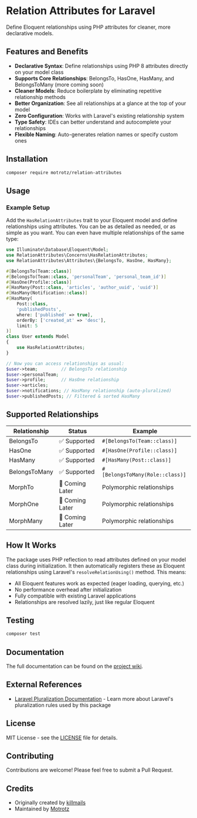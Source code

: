 # Relation Attributes for Laravel

Define Eloquent relationships using PHP attributes for cleaner, more declarative models.

## Features and Benefits

- **Declarative Syntax**: Define relationships using PHP 8 attributes directly on your model class
- **Supports Core Relationships**: BelongsTo, HasOne, HasMany, and BelongsToMany (more coming soon)
- **Cleaner Models**: Reduce boilerplate by eliminating repetitive relationship methods
- **Better Organization**: See all relationships at a glance at the top of your model
- **Zero Configuration**: Works with Laravel's existing relationship system
- **Type Safety**: IDEs can better understand and autocomplete your relationships
- **Flexible Naming**: Auto-generates relation names or specify custom ones

## Installation

```bash
composer require motrotz/relation-attributes
```

## Usage

### Example Setup

Add the `HasRelationAttributes` trait to your Eloquent model and define relationships using attributes. You can be as detailed as needed, or as simple as you want. You can even have multiple relationships of the same type:

```php
use Illuminate\Database\Eloquent\Model;
use RelationAttributes\Concerns\HasRelationAttributes;
use RelationAttributes\Attributes\{BelongsTo, HasOne, HasMany};

#[BelongsTo(Team::class)]
#[BelongsTo(Team::class, 'personalTeam', 'personal_team_id')]
#[HasOne(Profile::class)]
#[HasMany(Post::class, 'articles', 'author_uuid', 'uuid')]
#[HasMany(Notification::class)]
#[HasMany(
    Post::class,
    'publishedPosts',
    where: ['published' => true],
    orderBy: ['created_at' => 'desc'],
    limit: 5
)]
class User extends Model
{
    use HasRelationAttributes;
}

// Now you can access relationships as usual:
$user->team;         // BelongsTo relationship
$user->personalTeam;
$user->profile;      // HasOne relationship
$user->articles;
$user->notifications; // HasMany relationship (auto-pluralized)
$user->publishedPosts; // Filtered & sorted HasMany
```

## Supported Relationships

| Relationship | Status | Example |
|-------------|--------|---------|
| BelongsTo | ✅ Supported | `#[BelongsTo(Team::class)]` |
| HasOne | ✅ Supported | `#[HasOne(Profile::class)]` |
| HasMany | ✅ Supported | `#[HasMany(Post::class)]` |
| BelongsToMany | ✅ Supported | `#[BelongsToMany(Role::class)]` |
| MorphTo | 🚧 Coming Later | Polymorphic relationships |
| MorphOne | 🚧 Coming Later | Polymorphic relationships |
| MorphMany | 🚧 Coming Later | Polymorphic relationships |

## How It Works

The package uses PHP reflection to read attributes defined on your model class during initialization. It then automatically registers these as Eloquent relationships using Laravel's `resolveRelationUsing()` method. This means:

- All Eloquent features work as expected (eager loading, querying, etc.)
- No performance overhead after initialization
- Fully compatible with existing Laravel applications
- Relationships are resolved lazily, just like regular Eloquent


## Testing

```bash
composer test
```

## Documentation

The full documentation can be found on the [project wiki](https://github.com/Motrotz/relation-attributes/wiki).

## External References

- [Laravel Pluralization Documentation](https://laravel.com/docs/12.x/localization#pluralization-language) - Learn more about Laravel's pluralization rules used by this package

## License

MIT License - see the [LICENSE](LICENSE) file for details.

## Contributing

Contributions are welcome! Please feel free to submit a Pull Request.

## Credits

- Originally created by [killmails](https://github.com/killmails)
- Maintained by [Motrotz](https://github.com/Motrotz)
